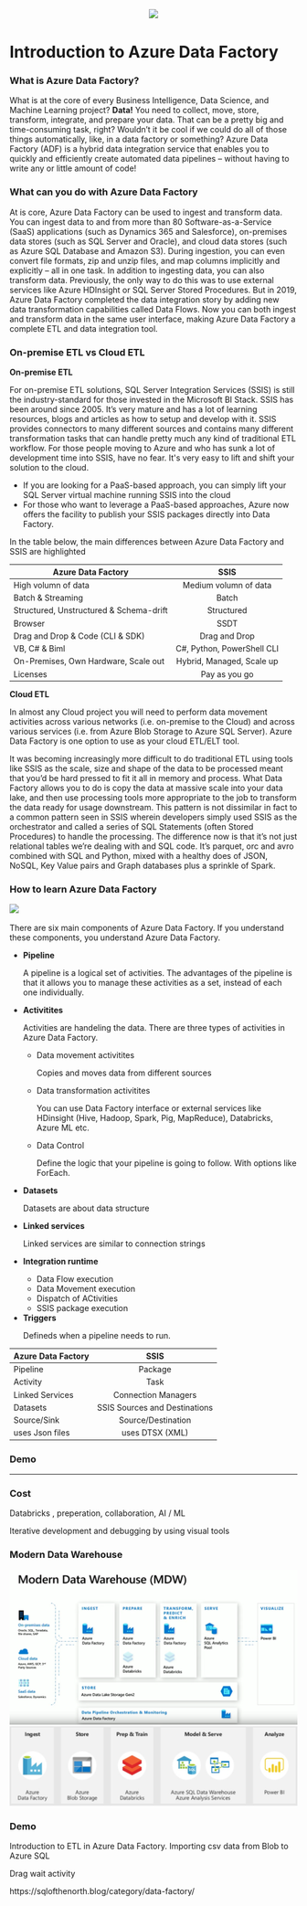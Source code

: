 <p align="center"><img src="https://www.element61.be/sites/default/files/competence/Azure%20Factory/image%201.png" width="500"> </p>

<h1> <b>Introduction to Azure Data Factory </b></h1>

<h3> What is Azure Data Factory? </h3>

<p> What is at the core of every Business Intelligence, Data Science, and Machine Learning project? <b>Data!</b> You need to collect, move, store, transform, integrate, and prepare your data. That can be a pretty big and time-consuming task, right? Wouldn’t it be cool if we could do all of those things automatically, like, in a data factory or something? Azure Data Factory (ADF) is a hybrid data integration service that enables you to quickly and efficiently create automated data pipelines – without having to write any or little amount of code!  </p>

<h3> What can you do with Azure Data Factory </h3>

<p> At is core, Azure Data Factory can be used to ingest and transform data. You can ingest data to and from more than 80 Software-as-a-Service (SaaS) applications (such as Dynamics 365 and Salesforce), on-premises data stores (such as SQL Server and Oracle), and cloud data stores (such as Azure SQL Database and Amazon S3). During ingestion, you can even convert file formats, zip and unzip files, and map columns implicitly and explicitly – all in one task. In addition to ingesting data, you can also transform data. Previously, the only way to do this was to use external services like Azure HDInsight or SQL Server Stored Procedures. But in 2019, Azure Data Factory completed the data integration story by adding new data transformation capabilities called Data Flows. Now you can both ingest and transform data in the same user interface, making Azure Data Factory a complete ETL and data integration tool. </p>

<h3> On-premise ETL vs Cloud ETL</h3>

<b> On-premise ETL </b>
<p> For on-premise ETL solutions, SQL Server Integration Services (SSIS) is still the industry-standard for those invested in the Microsoft BI Stack. SSIS has been around since 2005. It’s very mature and has a lot of learning resources, blogs and articles as how to setup and develop with it. SSIS provides connectors to many different sources and contains many different transformation tasks that can handle pretty much any kind of traditional ETL workflow. For those people moving to Azure and who has sunk a lot of development time into SSIS, have no fear. It's very easy to lift and shift your solution to the cloud.
<ul>
  <li> If you are looking for a PaaS-based approach, you can simply lift your SQL Server virtual machine running SSIS into the cloud </li>
  <li> For those who want to leverage a PaaS-based approaches, Azure now offers the facility to publish your SSIS packages directly into Data Factory. </li>
</ul>

<p> In the table below, the main differences between Azure Data Factory and SSIS are highlighted </p>
  
  | Azure Data Factory     | SSIS     |
| ------------- |:-------------:|
| High volumn of data | Medium volumn of data|
| Batch & Streaming | Batch    |
| Structured, Unstructured & Schema-drift | Structured       |
| Browser  |SSDT        |
| Drag and Drop & Code (CLI & SDK)  | Drag and Drop       |
| VB, C# & Biml  |C#, Python, PowerShell CLI| 
| On-Premises, Own Hardware, Scale out  |Hybrid, Managed, Scale up | 
| Licenses  |Pay as you go | 
 
 <b> Cloud ETL </b> 
  

<p> In almost any Cloud project you will need to perform data movement activities across various networks (i.e. on-premise to the Cloud) and across various services (i.e. from Azure Blob Storage to Azure SQL Server). Azure Data Factory is one option to use as your cloud ETL/ELT tool.
  
  
It was becoming increasingly more difficult to do traditional ETL using tools like SSIS as the scale, size and shape of the data to be processed meant that you’d be hard pressed to fit it all in memory and process. What Data Factory allows you to do is copy the data at massive scale into your data lake, and then use processing tools more appropriate to the job to transform the data ready for usage downstream. This pattern is not dissimilar in fact to a common pattern seen in SSIS wherein developers simply used SSIS as the orchestrator and called a series of SQL Statements (often Stored Procedures) to handle the processing. The difference now is that it’s not just relational tables we’re dealing with and SQL code. It’s parquet, orc and avro combined with SQL and Python, mixed with a healthy does of JSON, NoSQL, Key Value pairs and Graph databases plus a sprinkle of Spark. 

  <h3> How to learn Azure Data Factory </h3> 
  
  <img src="https://www.cathrinewilhelmsen.net/scribbles/wp-content/uploads/2019/11/CathrineWilhelmsenBeginnersGuidetoAzureDataFactory03_Components-1.png">
  <p> There are six main components of Azure Data Factory. If you understand these components, you understand Azure Data Factory. </p>
  
  <ul> 
  <li> <b>Pipeline </b></li>
  <p> A pipeline is a logical set of activities. The advantages of the pipeline is that it allows you to manage these activities as a set, instead of each one individually. </p>
  <li> <b>Activitites </b></li>
  <p> Activities are handeling the data. There are three types of activities in Azure Data Factory. 
    <ul>
      <li> Data movement activitites</li>
      <p> Copies and moves data from different sources </p>
      <li> Data transformation activitites</li>
      <p> You can use Data Factory interface or external services like HDinsight (Hive, Hadoop, Spark, Pig, MapReduce), Databricks, Azure ML etc. 
      <li> Data Control</li>
      <p> Define the logic that your pipeline is going to follow. With options like ForEach. </p>
  </ul>   
    <li> <b>Datasets </b></li>
  <p> Datasets are about data structure </p>
  <li> <b>Linked services </b></li>
  <p> Linked services are similar to connection strings </p>
   <li> <b>Integration runtime </b></li>
  <ul>
    <li> Data Flow execution </li>
    <li> Data Movement execution </li>
    <li> Dispatch of ACtivities </li>
    <li> SSIS package execution </li>
  </ul>
  <li> <b>Triggers </b></li>
  <p> Defineds when a pipeline needs to run.</p>
  </ul>

  
  
  
  | Azure Data Factory     | SSIS     |
| ------------- |:-------------:|
| Pipeline  | Package|
| Activity   | Task     |
| Linked Services | Connection Managers       |
| Datasets  |SSIS Sources and Destinations        |
| Source/Sink   |Source/Destination       |
| uses Json files  |uses DTSX (XML)| 
  
  
  
  <h3> Demo </h3>
  
  
  
  <hr>
  
  


<h3> Cost </h3>


<p> Databricks , preperation, collaboration, AI / ML </p>



Iterative development and debugging by using visual tools













<h3> Modern Data Warehouse</h3>

<img src="https://raw.githubusercontent.com/MarcusMLarsson/Azure-Data-Factory-Demo/master/source/img.PNG">
<img src="https://raw.githubusercontent.com/MarcusMLarsson/Azure-Data-Factory-Demo/master/source/img1.PNG">




<h3> Demo </h3>

<p> Introduction to ETL in Azure Data Factory. Importing csv data from Blob to Azure SQL </p>

<p>Drag wait activity</p>


<p> https://sqlofthenorth.blog/category/data-factory/ </p>
